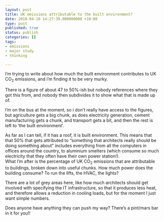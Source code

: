 ```yaml
---
layout: post
title: UK emissions attributable to the built environment?
date: 2010-04-10 14:27:39.000000000 +10:00
type: post
published: true
status: publish
categories: []
tags:
- emissions
- major study
- thinking

---
```

<p>I’m trying to write about how much the built environment contributes to UK CO<sub>2</sub> emissions, and i’m finding it to be very murky.</p>
<p>There is a figure of about 47 to 50%-ish but nobody references where they got this from, and nobody then subdivides it to show what that is made up of.</p>
<p>I’m on the bus at the moment, so i don’t really have access to the figures, but agriculture gets a big chunk, as does electricity generation, cement manufacturing gets a chunk, and transport gets a bit, and then the rest is left to ‘the built environment’.</p>
<p>As far as I can tell, if it has a roof, it is built environment. This means that that 50% that gets attributed to “something that architects really should be doing something about” includes everything from all the computers in offices around the country, to aluminium smelters (which consume so much electricity that they often have their own power station!).<br />
What I’m after is the percentage of UK CO<sub>2</sub> emissions that are attributable to buildings, broken down into useful chunks. How much power does the building consume? To run the lifts, the HVAC, the lights?</p>
<p>There are a lot of grey areas here, like how much architects should get involved with specifying the IT infrastructure, so that it produces less heat, and therefore allows a reduction in cooling loads, but for the moment I just want simple numbers.</p>
<p>Does anyone have anything they can push my way? There’s a pint/mars bar in it for you!!</p>
